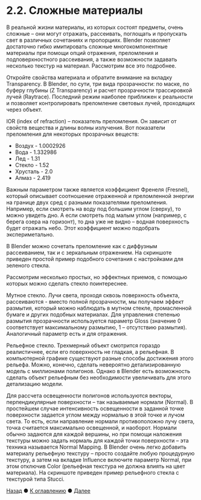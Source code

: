 # 2.2. Сложные материалы 
В реальной жизни материалы, из которых состоят предметы, очень сложные – они могут отражать, рассеивать, поглощать и пропускать свет в различных сочетаниях и пропорциях. Blender позволяет достаточно гибко имитировать сложные многокомпонентные материалы при помощи опций отражения, преломления и подповерхностного рассеивания, а также возможности задавать несколько текстур на материал. Рассмотрим все это подробнее.
 
Откройте свойства материала и обратите внимание на вкладку Transparency. В Blender, по сути, три вида прозрачности: по маске, по буферу глубины (Z Transparency) и расчет прозрачности трассировкой лучей (Raytrace). Последний режим наиболее приближен к реальности и позволяет контролировать преломление световых лучей, проходящих через объект. 

IOR (index of refraction) – показатель преломления. Он зависит от свойств вещества и длины волны излучения. Вот показатели преломления для некоторых прозрачных веществ: 

- Воздух  - 1.0002926 
- Вода - 1.332986 
- Лед - 1.31 
- Стекло - 1.52 
- Хрусталь - 2.0 
- Алмаз - 2.419 

Важным параметром также является коэффициент Френеля (Fresnel), который описывает соотношение отраженной и преломленной энергии на границе двух сред с разными показателями преломления. Например, если смотреть на воду под большим углом (сверху), то можно увидеть дно. А если смотреть под малым углом (например, с берега озера на горизонт), то дна уже не видно – водная поверхность будет отражать небо. Этот коэффициент можно подобрать экспериметально. 

В Blender можно сочетать преломление как с диффузным рассеиванием, так и с зеркальным отражением. На скриншоте приведен простой пример подобного сочетания с настройками для зеленого стекла. 

Рассмотрим несколько простых, но эффектных приемов, с помощью которых можно сделать стекло поинтереснее. 

Мутное стекло. Лучи света, проходя сквозь поверхность объекта, рассеиваются - вместо полной прозрачности, мы получаем эффект размытия, который можно наблюдать в мутном стекле, промасленной бумаге и других подобных материалах. Для управления степенью размытия прозрачности используется параметр Gloss (значение 0 соответствует максимальному размытию, 1 – отсутствию размытия). Аналогичный параметр есть и для отражения.

Рельефное стекло. Трехмерный объект смотрится гораздо реалистичнее, если его поверхность не гладкая, а рельефная. В компьютерной графике существуют разные способы достижения этого рельефа. Можно, конечно, сделать невероятно детализированную модель с миллионами полигонов. Однако в Blender есть возможность сделать объект рельефным без необходимости увеличивать для этого детализацию модели.

Для рассчета освещенности полигонов используются векторы, перпендикулярные поверхности – так называемые нормали (Normal). В простейшем случае интенсивность освещенности в заданной точке поверхности задается углом между нормалью в этой точке и лучом света. То есть, если направление нормали противоположно лучу света, точка считается максимально освещенной, и наоборот. Нормали обычно задаются для каждой вершины, но при помощи наложения текстуры можно задать нормаль для каждой точки поверхности – эта техника называется Normal Mapping. В Blender очень легко добавить материалу рельефную текстуру – просто создайте любую процедурную текстуру, а затем на вкладке Influence включите параметр Normal, при этом отключив Color (рельефная текстура не должна влиять на цвет материала). На скриншоте приведен пример рельефного стекла с текстурой типа Stucci.

[Назад](lights) ● [К оглавлению](../index) ● [Далее](world) 

